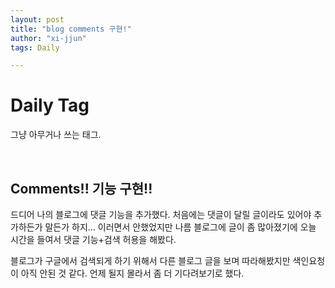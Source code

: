 ```yaml
---
layout: post
title: "blog comments 구현!"
author: "xi-jjun"
tags: Daily

---
```


# Daily Tag

그냥 아무거나 쓰는 태그.

<br>

## Comments!! 기능 구현!!

드디어 나의 블로그에 댓글 기능을 추가했다. 처음에는 댓글이 달릴 글이라도 있어야 추가하든가 말든가 하지... 이러면서 안했었지만 나름 블로그에 글이 좀 많아졌기에 오늘 시간을 들여서 댓글 기능+검색 허용을 해봤다.

블로그가 구글에서 검색되게 하기 위해서 다른 블로그 글을 보며 따라해봤지만 색인요청이 아직 안된 것 같다. 언제 될지 몰라서 좀 더 기다려보기로 했다.
